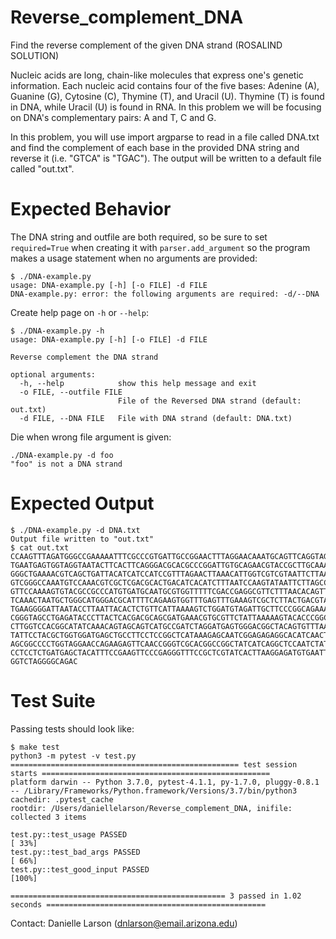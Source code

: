 # Reverse_complement_DNA
Find the reverse complement of the given DNA strand (ROSALIND SOLUTION)

Nucleic acids are long, chain-like molecules that express one's genetic information. Each nucleic acid contains four of the five bases: Adenine (A), Guanine (G), Cytosine (C), Thymine (T), and Uracil (U). Thymine (T) is found in DNA, while Uracil (U) is found in RNA. In this problem we will be focusing on DNA's complementary pairs: A and T, C and G.

In this problem, you will use import argparse to read in a file called DNA.txt and find the complement of each base in the provided DNA string and reverse it (i.e. "GTCA" is "TGAC"). The output will be written to a default file called "out.txt".

# Expected Behavior
The DNA string and outfile are both required, so be sure to set `required=True` when creating it with `parser.add_argument` so the program makes a usage statement when no arguments are provided:

````
$ ./DNA-example.py 
usage: DNA-example.py [-h] [-o FILE] -d FILE
DNA-example.py: error: the following arguments are required: -d/--DNA
````

Create help page on `-h` or `--help`:

````
$ ./DNA-example.py -h
usage: DNA-example.py [-h] [-o FILE] -d FILE

Reverse complement the DNA strand

optional arguments:
  -h, --help            show this help message and exit
  -o FILE, --outfile FILE
                        File of the Reversed DNA strand (default: out.txt)
  -d FILE, --DNA FILE   File with DNA strand (default: DNA.txt)
  ````
  Die when wrong file argument is given:
  
  ````
  ./DNA-example.py -d foo
  "foo" is not a DNA strand
  ````
  # Expected Output
````  
$ ./DNA-example.py -d DNA.txt
Output file written to "out.txt"
$ cat out.txt
CCAAGTTTAGATGGGCCGAAAAATTTCGCCCGTGATTGCCGGAACTTTAGGAACAAATGCAGTTCAGGTAGGTCA
TGAATGAGTGGTAGGTAATACTTCACTTCAGGGACGCACGCCCGGATTGTGCAGAACGTACCGCTTGCAAACGGT
GGGCTGAAAACGTCAGCTGATTACATCATCCATCCGTTTAGAACTTAAACATTGGTCGTCGTAATTCTTAACCTG
GTCGGGCCAAATGTCCAAACGTCGCTCGACGCACTGACATCACATCTTTAATCCAAGTATAATTCTTAGCCAACG
GTTCCAAAAGTGTACGCCGCCCATGTGATGCAATGCGTGGTTTTTCGACCGAGGCGTTCTTTAACACAGTTTAGC
TCAAACTAATGCTGGGCATGGGACGCATTTTCAGAAGTGGTTTGAGTTTGAAAGTCGCTCTTACTGACGTACTGC
TGAAGGGGATTAATACCTTAATTACACTCTGTTCATTAAAAGTCTGGATGTAGATTGCTTCCCGGCAGAAATGTC
CGGGTAGCCTGAGATACCCTTACTCACGACGCAGCGATGAAACGTGCGTTCTATTAAAAAGTACACCCGGCCCGA
CTTGGTCCACGGCATATCAAACAGTAGCAGTCATGCCGATCTAGGATGAGTGGGACGGCTACAGTGTTTAAGGAA
TATTCCTACGCTGGTGGATGAGCTGCCTTCCTCCGGCTCATAAAGAGCAATCGGAGAGAGGCACATCAACTAACG
AGCGGCCCCTGGTAGGAACCAGAAGAGTTCAACCGGGTCGCACGGCCGGCTATCATCAGGCTCCAATCTATCTAC
CCTCCTCTGATGAGCTACATTTCCGAAGTTCCCGAGGGTTTCCGCTCGTATCACTTAAGGAGATGTGAATTTACT
GGTCTAGGGGCAGAC
````

# Test Suite
Passing tests should look like:
````
$ make test
python3 -m pytest -v test.py
=================================================== test session starts ===================================================
platform darwin -- Python 3.7.0, pytest-4.1.1, py-1.7.0, pluggy-0.8.1 -- /Library/Frameworks/Python.framework/Versions/3.7/bin/python3
cachedir: .pytest_cache
rootdir: /Users/daniellelarson/Reverse_complement_DNA, inifile:
collected 3 items                                                                                                         

test.py::test_usage PASSED                                                                                          [ 33%]
test.py::test_bad_args PASSED                                                                                       [ 66%]
test.py::test_good_input PASSED                                                                                     [100%]

================================================ 3 passed in 1.02 seconds =================================================
````  

  Contact:
  Danielle Larson
  (dnlarson@email.arizona.edu)
  
  
  

